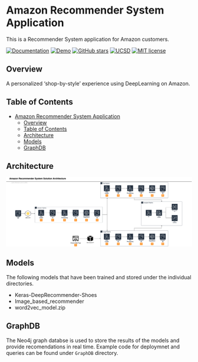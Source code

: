 # Amazon Recommender System Application
This is a Recommender System application for Amazon customers.
 
 
[![Documentation](https://img.shields.io/badge/docs-passing-NeonGreen.svg)](https://sites.google.com/a/eng.ucsd.edu/capstone-2020-amazondata/)
[![Demo](https://img.shields.io/badge/status-staging-Red.svg)](https://sites.google.com/a/eng.ucsd.edu/capstone-2020-amazondata/)
[![GitHub stars](https://img.shields.io/github/stars/j4baek/dse260-CapStone-Amazon.svg)](https://github.com/j4baek/dse260-CapStone-Amazon/stargazers)
[![UCSD](https://img.shields.io/badge/Data_Science-UCSD-Blue.svg)](https://sites.google.com/a/eng.ucsd.edu/capstone-2020-amazondata/)
[![MIT license](https://img.shields.io/badge/License-MIT-Yellow.svg)](https://lbesson.mit-license.org/)
 
 
 
## Overview
A personalized ‘shop-by-style’ experience using DeepLearning on Amazon.
 
 
<!-- ![](docs/images/chat.gif) -->
 
## Table of Contents
 
- [Amazon Recommender System Application](#amazon-recommender-system-application)
  - [Overview](#overview)
  - [Table of Contents](#table-of-contents)
  - [Architecture](#architecture)
  - [Models](#models)
  - [GraphDB](#graphdb)


## Architecture
![Architecture](./img/AmazonDataPipeline.png)
 

## Models
The following models that have been trained and stored under the individual directories.
- Keras-DeepRecommender-Shoes
- Image_based_recommender
- word2vec_model.zip


## GraphDB
The Neo4j graph databse is used to store the results of the models and provide recomendations in real time. Example code for deploymnet and queries can be found under `GraphDB` directory.


